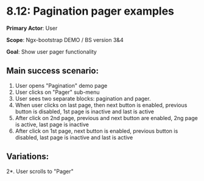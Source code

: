 8.12: Pagination pager examples
==============================

 **Primary Actor**: User 
 
 **Scope**: Ngx-bootstrap DEMO / BS version 3&4
 
 **Goal**: Show user pager functionality
 
 Main success scenario:
----------------------

 1. User opens "Pagination" demo page
 2. User clicks on "Pager" sub-menu
 3. User sees two separate blocks:  pagination and pager.
 4. When user clicks on last page, then next button is enabled, previous button is disabled, 1st page is inactive 
 and last is active
 5. After click on 2nd page, previous and next button are enabled, 2ng page is active, last page is inactive
 6. After click on 1st page, next button is enabled, previous button is disabled, last page is inactive 
 and last is active
 
 Variations:
 ----------
 
 2*. User scrolls to "Pager"
